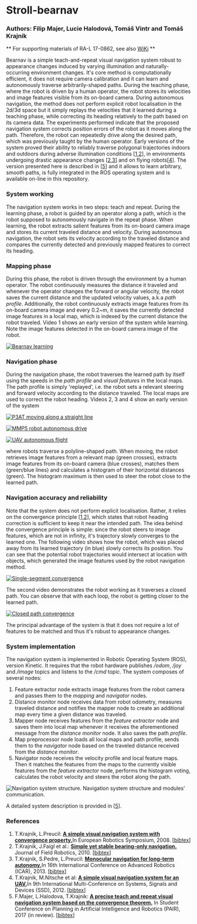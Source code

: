 # Stroll-bearnav

### Authors: Filip Majer, Lucie Halodová, Tomáš Vintr and Tomáš Krajník

** For supporting materials of RA-L 17-0862, see also [WiKi](https://github.com/gestom/stroll_bearnav/wiki/RA-L-17-0862-supporting-materials) **

Bearnav is a simple teach-and-repeat visual navigation system robust to appearance changes induced by varying illumination and naturally-occurring environment changes. It's core method is computationally efficient, it does not require camera calibration and it can learn and autonomously traverse arbitrarily-shaped paths. During the teaching phase, where the robot is driven by a human operator, the robot stores its velocities and image features visible from its on-board camera.  During autonomous navigation, the method does not perform explicit robot localisation in the 2d/3d space but it simply replays the velocities that it learned during a teaching phase, while correcting its heading relatively to the path based on its camera data. The experiments performed indicate that the proposed navigation system corrects position errors of the robot as it moves along the path. Therefore, the robot can repeatedly drive along the desired path, which was previously taught by the human operator.
Early versions of the system proved their ability to reliably traverse polygonal trajectories indoors and outdoors during adverse illumination conditions [[1,2](#references)], in environments undergoing drastic appearance changes [[2,3](#references)] and on flying robots[[4](#references)].
The version presented here is described in [[5](#references)] and it allows to learn arbitrary, smooth paths, is fully integrated in the ROS operating system and is available on-line in this repository.

### System working

The navigation system works in two steps: teach and repeat. During the learning phase, a robot is guided by an operator along a path, which is the robot supposed to autonomously navigate in the repeat phase. When learning, the robot extracts salient features from its on-board camera image and stores its current traveled distance and velocity. During autonomous navigation, the robot sets its velocity according to the traveled distance and compares the currently detected and previously mapped features to correct its heading. 

### Mapping phase

During this phase, the robot is driven through the environment by a human operator. The robot continuously measures the distance it traveled and whenever the operator changes the forward or angular velocity, the robot saves the current distance and the updated velocity values, a.k.a *path profile*. Additionally, the robot continuously extracts image features from its on-board camera image and every 0.2~m, it saves the currently detected image features in a local map, which is indexed by the current distance the robot traveled. Video 1 shows an early version of the system while learning. Note the image features detected in the on-board camera image of the robot.

[![Bearnav learning](https://img.youtube.com/vi/pXrnS68fY_k/0.jpg)](https://www.youtube.com/watch?v=pXrnS68fY_k)

### Navigation phase

During the navigation phase, the robot traverses the learned path by itself using the speeds in the *path profile* and *visual features* in the local maps. The path profile is simply 'replayed', i.e. the robot sets a relevant steering and forward velocity according to the distance traveled. The local maps are used to correct the robot heading. Videos 2, 3 and 4 show an early version of the system

[![P3AT moving along a straight line](https://img.youtube.com/vi/cfN587IjhKw/0.jpg)](https://www.youtube.com/watch?v=cfN587IjhKw)

[![MMP5 robot autonomous drive](https://img.youtube.com/vi/FEkp-f0PnAs/0.jpg)](https://www.youtube.com/watch?v=FEkp-f0PnAs)

[![UAV autonomous flight](https://img.youtube.com/vi/QR5G3qubKsk/0.jpg)](https://www.youtube.com/watch?v=QR5G3qubKsk)

where robots traverse a polyline-shaped path. When moving, the robot retrieves image features from a relevant map (green crosses), extracts image features from its on-board camera (blue crosses), matches them  (green/blue lines) and calculates a histogram of their horizontal distances (green). The histogram maximum is then used to steer the robot close to the learned path.

### Navigation accuracy and reliability

Note that the system does not perform explicit localisation. Rather, it relies on the convergence principle [[1,2](#references)], which states that robot heading correction is sufficient to keep it near the intended path.
The idea behind the convergence principle is simple: since the robot steers to image features, which are not in infinity, it's trajectory slowly converges to the learned one.
The following video shows how the robot, which was placed away from its learned trajectory (in blue) slowly corrects its position. You can see that the potential robot trajectories would intersect at location with objects, which generated the image features used by the robot navigation method.

[![Single-segment convergence](https://img.youtube.com/vi/rqO5maZddLY/0.jpg)](https://www.youtube.com/watch?v=rqO5maZddLY)

The second video demonstrates the robot working as it traverses a closed path. You can observe that with each loop, the robot is getting closer to the learned path.

[![Closed path convergence](https://img.youtube.com/vi/M2krTZCbdaY/0.jpg)](https://www.youtube.com/watch?v=M2krTZCbdaY)

The principal advantage of the system is that it does not require a lot of features to be matched and thus it's robust to appearance changes.

### System implementation

The navigation system is implemented in Robotic Operating System (ROS), version Kinetic. It requires that the robot hardware publishes */odom*, */joy* and */image* topics and listens to the */cmd* topic. The system composes of several nodes:

1. Feature extractor node extracts image features from the robot camera and passes them to the *mapping* and *navigator* nodes.
1. Distance monitor node receives data from robot odometry, measures traveled distance and notifies the mapper node to create an additional map every time a given distance was traveled.
1. Mapper node receives features from the *feature extractor* node and saves them into local map whenever it receives the aforementioned message from the *distance monitor* node. It also saves the path *profile*.
1. Map preprocessor node loads all local maps and path profile, sends them to the *navigator* node based on the traveled distance received from the *distance monitor*. 
1. Navigator node receives the velocity profile and local feature maps. Then it matches the features from the maps to the currently visible features from the *feature extractor* node, performs the histogram voting, calculates the robot velocity and steers the robot along the path. 

![Navigation system structure.](https://raw.githubusercontent.com/wiki/gestom/stroll_bearnav/pics/system.png) Navigation system structure and modules' communication. 

A detailed system description is provided in [[5](#references)].

### References
1. T.Krajnik, L.Preucil: <b>[A simple visual navigation system with convergence property.](http://raw.githubusercontent.com/wiki/gestom/stroll_bearnav/papers/convergence.pdf)</b>In European Robotics Symposium, 2008. [[bibtex](http://raw.githubusercontent.com/wiki/gestom/stroll_bearnav/files/convergence.bib)]
1. T.Krajnik, J.Faigl et al.: <b>[Simple yet stable bearing-only navigation.](http://raw.githubusercontent.com/wiki/gestom/stroll_bearnav/papers/surfnav.pdf)</b> Journal of Field Robotics, 2010. [[bibtex](http://raw.githubusercontent.com/wiki/gestom/stroll_bearnav/files/surfnav.bib)]
1. T.Krajnik, S.Pedre, L.Preucil: <b>[Monocular navigation for long-term autonomy.](http://raw.githubusercontent.com/wiki/gestom/stroll_bearnav/papers/longterm.pdf)</b>In 16th International Conference on Advanced Robotics (ICAR), 2013. [[bibtex](http://raw.githubusercontent.com/wiki/gestom/stroll_bearnav/files/longterm.bib)]
1. T.Krajnik, M.Nitsche et al: <b>[A simple visual navigation system for an UAV.](http://raw.githubusercontent.com/wiki/gestom/stroll_bearnav/papers/uav.pdf)</b>In 9th International Multi-Conference on Systems, Signals and Devices (SSD), 2012. [[bibtex](http://raw.githubusercontent.com/wiki/gestom/stroll_bearnav/files/uav.bib)]
1. F.Majer, L.Halodova, T.Krajnik: <b>[A precise teach and repeat visual navigation system based on the convergence theorem.](http://raw.githubusercontent.com/wiki/gestom/stroll_bearnav/papers/pair.pdf)</b> In Student Conference on Planning in Artificial Intelligence and Robotics (PAIR), 2017 (in review). [[bibtex](http://raw.githubusercontent.com/wiki/gestom/stroll_bearnav/files/pair.bib)]
